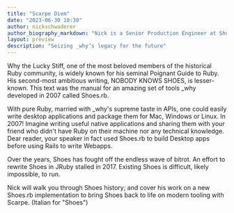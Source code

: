 ```yaml
---
title: "Scarpe Diem"
date: "2023-06-30 10:30"
author: nickschwaderer
author_biography_markdown: "Nick is a Senior Production Engineer at Shopify on the Ruby and Rails Infrastructure Team. Nick maintains Scarpe, an attempt at a new Shoes.rb implementation. He digs into Ruby lore frequently with the PastRubies newsletter. Nick has worked on projects with Ruby to help forecast pain for individuals with chronic illness and assist in communications during a natural disaster."
layout: preview
description: "Seizing _why’s legacy for the future"
---
```


Why the Lucky Stiff, one of the most beloved members of the historical Ruby community, is widely known for his seminal Poignant Guide to Ruby. His second-most ambitious writing, NOBODY KNOWS SHOES, is lesser-known. This text was the manual for an amazing set of tools _why developed in 2007 called Shoes.rb. 

With pure Ruby, married with _why's supreme taste in APIs, one could easily write desktop applications and package them for Mac, Windows or Linux. In 2007! Imagine writing useful native applications and sharing them with your friend who didn't have Ruby on their machine nor any technical knowledge. Dear reader, your speaker in fact used Shoes.rb to build Desktop apps before using Rails to write Webapps.

Over the years, Shoes has fought off the endless wave of bitrot. An effort to rewrite Shoes in JRuby stalled in 2017. Existing Shoes is difficult, likely impossible, to run.

Nick will walk you through Shoes history; and cover his work on a new Shoes.rb implementation to bring Shoes back to life on modern tooling with Scarpe. (Italian for "Shoes")